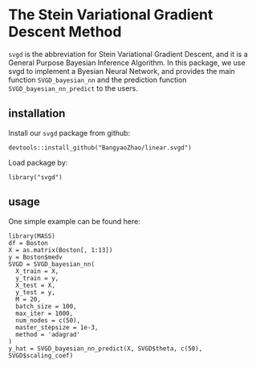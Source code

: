 # The Stein Variational Gradient Descent Method
`svgd` is the abbreviation for Stein Variational Gradient Descent, and it is a General Purpose Bayesian Inference Algorithm. In this package, we use svgd to implement a Byesian Neural Network, and provides the main function `SVGD_bayesian_nn` and the prediction function `SVGD_bayesian_nn_predict` to the users. 

## installation

Install our `svgd` package from github:
```
devtools::install_github("BangyaoZhao/linear.svgd")
```

Load package by:
```
library("svgd")
```

## usage

One simple example can be found here:

```
library(MASS)
df = Boston
X = as.matrix(Boston[, 1:13])
y = Boston$medv
SVGD = SVGD_bayesian_nn(
  X_train = X,
  y_train = y,
  X_test = X,
  y_test = y,
  M = 20,
  batch_size = 100,
  max_iter = 1000,
  num_nodes = c(50),
  master_stepsize = 1e-3,
  method = 'adagrad'
)
y_hat = SVGD_bayesian_nn_predict(X, SVGD$theta, c(50), SVGD$scaling_coef)
```

